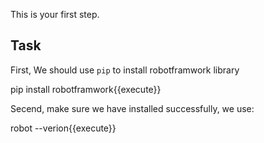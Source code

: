 This is your first step.

## Task

First, We should use `pip` to install robotframwork library 

pip install robotframwork{{execute}}

Secend, make sure we have installed successfully, we use:

robot --verion{{execute}}